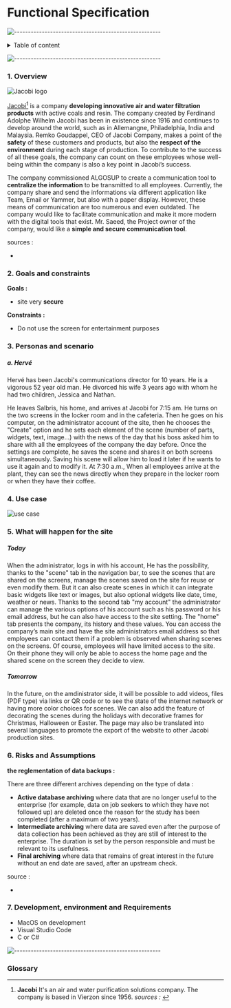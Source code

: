 # Functional Specification

![-----------------------------------------------------](https://raw.githubusercontent.com/andreasbm/readme/master/assets/lines/rainbow.png)

<details>
<summary>Table of content</summary>

- [Functional Specification](#functional-specification)
    - [1. Overview](#1-overview)
    - [2. Goals and constraints](#2-goals-and-constraints)
    - [3. Personas and scenario](#3-personas-and-scenario)
        - [a. Hervé](#a-hervé)
    - [4. Use case](#4-use-case)
    - [5. What will happen for the site](#5-what-will-happen-for-the-site)
        - [Today](#today)
        - [Tomorrow](#tomorrow)
    - [6. Risks and Assumptions](#6-risks-and-assumptions)
    - [7. Development, environment and Requirements](#7-development-environment-and-requirements)
    - [Glossary](#glossary)

</details>

![-----------------------------------------------------](https://raw.githubusercontent.com/andreasbm/readme/master/assets/lines/rainbow.png)

### 1. Overview

![Jacobi logo](img/Jacobi-logo.jpg)

[Jacobi](http://www.jacobi.net)[^1] is a company **developing innovative air and water filtration products** with active coals and resin. The company created by Ferdinand Adolphe Wilhelm Jacobi has been in existence since 1916 and continues to develop around the world, such as in Allemangne, Philadelphia, India and Malaysia.
Remko Goudappel, CEO of Jacobi Company, makes a point of the **safety** of these customers and products, but also the **respect of the environment** during each stage of production. To contribute to the success of all these goals, the company can count on these employees whose well-being within the company is also a key point in Jacobi’s success.

The company commissioned ALGOSUP to create a communication tool to **centralize the information** to be transmitted to all employees.
Currently, the company share and send the informations via different application like Team, Email or Yammer, but also with a paper display. However, these means of communication are too numerous and even outdated. The company would like to facilitate communication and make it more modern with the digital tools that exist.
Mr. Saeed, the Project owner of the company, would like a **simple and secure communication tool**.

sources :
 - []()

### 2. Goals and constraints

**Goals :**

- site very **secure**

**Constraints :**

- Do not use the screen for entertainment purposes

### 3. Personas and scenario

##### a. Hervé

Hervé has been Jacobi's communications director for 10 years. He is a vigorous 52 year old man. He divorced his wife 3 years ago with whom he had two children, Jessica and Nathan.

He leaves Salbris, his home, and arrives at Jacobi for 7:15 am. He turns on the two screens in the locker room and in the cafeteria. Then he goes on his computer, on the administrator account of the site, then he chooses the "Create" option and he sets each element of the scene (number of parts, widgets, text, image...) with the news of the day that his boss asked him to share with all the employees of the company the day before. Once the settings are complete, he saves the scene and shares it on both screens simultaneously.
Saving his scene will allow him to load it later if he wants to use it again and to modify it.
At 7:30 a.m., When all employees arrive at the plant, they can see the news directly when they prepare in the locker room or when they have their coffee.

### 4. Use case
![use case](/img/use_case.png)

### 5. What will happen for the site

##### Today

When the administrator, logs in with his account, He has the possibility, thanks to the "scene" tab in the navigation bar, to see the scenes that are shared on the screens, manage the scenes saved on the site for reuse or even modify them. But it can also create scenes in which it can integrate basic widgets like text or images, but also optional widgets like date, time, weather or news.
Thanks to the second tab "my account" the administrator can manage the various options of his account such as his password or his email address, but he can also have access to the site setting.
The "home" tab presents the company, its history and these values. You can access the company’s main site and have the site administrators email address so that employees can contact them if a problem is observed when sharing scenes on the screens.
Of course, employees will have limited access to the site. On their phone they will only be able to access the home page and the shared scene on the screen they decide to view.

##### Tomorrow

In the future, on the amdinistrator side, it will be possible to add videos, files (PDF type) via links or QR code or to see the state of the internet network or having more color choices for scenes. We can also add the feature of decorating the scenes during the holidays with decorative frames for Christmas, Halloween or Easter.
The page may also be translated into several languages to promote the export of the website to other Jacobi production sites.

### 6. Risks and Assumptions

**the reglementation of data backups :**

There are three different archives depending on the type of data :
- **Active database archiving** where data that are no longer useful to the enterprise (for example, data on job seekers to which they have not followed up) are deleted once the reason for the study has been completed (after a maximum of two years).
- **Intermediate archiving** where data are saved even after the purpose of data collection has been achieved as they are still of interest to the enterprise. The duration is set by the person responsible and must be relevant to its usefulness.
- **Final archiving** where data that remains of great interest in the future without an end date are saved, after an upstream check.

source :
 - []()

### 7. Development, environment and Requirements

  - MacOS on development
  - Visual Studio Code
  - C or C#

![-----------------------------------------------------](https://raw.githubusercontent.com/andreasbm/readme/master/assets/lines/rainbow.png)

### Glossary

[^1]: **Jacobi**
It's an air and water purification solutions company. The company is based in Vierzon since 1956.
*sources : []()* 
